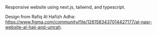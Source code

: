 Responsive website using next.js, tailwind, and typescript.

Design from Rafiq Al Hafizh Adha: https://www.figma.com/community/file/1261583437014427177/al-nasr-website-al-hajj-and-umrah.
